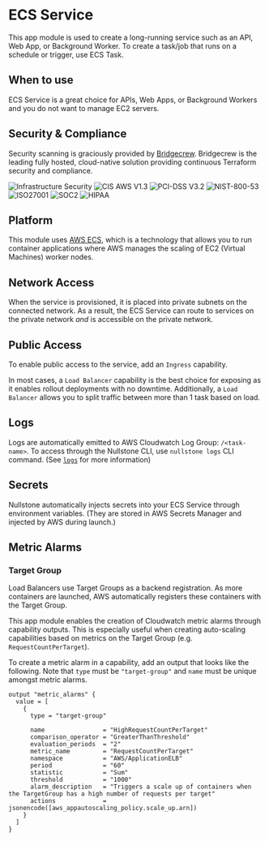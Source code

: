 # ECS Service

This app module is used to create a long-running service such as an API, Web App, or Background Worker.
To create a task/job that runs on a schedule or trigger, use ECS Task.

## When to use

ECS Service is a great choice for APIs, Web Apps, or Background Workers and you do not want to manage EC2 servers.

## Security & Compliance

Security scanning is graciously provided by [Bridgecrew](https://bridgecrew.io/).
Bridgecrew is the leading fully hosted, cloud-native solution providing continuous Terraform security and compliance.

![Infrastructure Security](https://www.bridgecrew.cloud/badges/github/nullstone-modules/aws-ecs-service/general)
![CIS AWS V1.3](https://www.bridgecrew.cloud/badges/github/nullstone-modules/aws-ecs-service/cis_aws_13)
![PCI-DSS V3.2](https://www.bridgecrew.cloud/badges/github/nullstone-modules/aws-ecs-service/pci)
![NIST-800-53](https://www.bridgecrew.cloud/badges/github/nullstone-modules/aws-ecs-service/nist)
![ISO27001](https://www.bridgecrew.cloud/badges/github/nullstone-modules/aws-ecs-service/iso)
![SOC2](https://www.bridgecrew.cloud/badges/github/nullstone-modules/aws-ecs-service/soc2)
![HIPAA](https://www.bridgecrew.cloud/badges/github/nullstone-modules/aws-ecs-service/hipaa)

## Platform

This module uses [AWS ECS](https://docs.aws.amazon.com/AmazonECS/latest/developerguide/Welcome.html), which is a technology that allows you to run container applications where AWS manages the scaling of EC2 (Virtual Machines) worker nodes.

## Network Access

When the service is provisioned, it is placed into private subnets on the connected network.
As a result, the ECS Service can route to services on the private network *and* is accessible on the private network.

## Public Access

To enable public access to the service, add an `Ingress` capability.

In most cases, a `Load Balancer` capability is the best choice for exposing as it enables rollout deployments with no downtime.
Additionally, a `Load Balancer` allows you to split traffic between more than 1 task based on load.

## Logs

Logs are automatically emitted to AWS Cloudwatch Log Group: `/<task-name>`.
To access through the Nullstone CLI, use `nullstone logs` CLI command. (See [`logs`](https://docs.nullstone.io/getting-started/cli/docs.html#logs) for more information)

## Secrets

Nullstone automatically injects secrets into your ECS Service through environment variables.
(They are stored in AWS Secrets Manager and injected by AWS during launch.)

## Metric Alarms

### Target Group

Load Balancers use Target Groups as a backend registration.
As more containers are launched, AWS automatically registers these containers with the Target Group.

This app module enables the creation of Cloudwatch metric alarms through capability outputs.
This is especially useful when creating auto-scaling capabilities based on metrics on the Target Group (e.g. `RequestCountPerTarget`).

To create a metric alarm in a capability, add an output that looks like the following.
Note that `type` must be `"target-group"` and `name` must be unique amongst metric alarms.
```hcl
output "metric_alarms" {
  value = [
    {
      type = "target-group"

      name                = "HighRequestCountPerTarget"
      comparison_operator = "GreaterThanThreshold"
      evaluation_periods  = "2"
      metric_name         = "RequestCountPerTarget"
      namespace           = "AWS/ApplicationELB"
      period              = "60"
      statistic           = "Sum"
      threshold           = "1000"
      alarm_description   = "Triggers a scale up of containers when the TargetGroup has a high number of requests per target"
      actions             = jsonencode([aws_appautoscaling_policy.scale_up.arn])
    }
  ]
}

```

